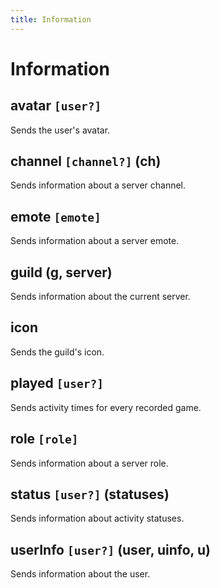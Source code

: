 ```yaml
---
title: Information
---
```


# Information

## avatar `[user?]`
Sends the user's avatar.

## channel `[channel?]` (ch)
Sends information about a server channel.

## emote `[emote]`
Sends information about a server emote.

## guild (g, server)
Sends information about the current server.

## icon
Sends the guild's icon.

## played `[user?]`
Sends activity times for every recorded game.

## role `[role]`
Sends information about a server role.

## status `[user?]` (statuses)
Sends information about activity statuses.

## userInfo `[user?]` (user, uinfo, u)
Sends information about the user. 
